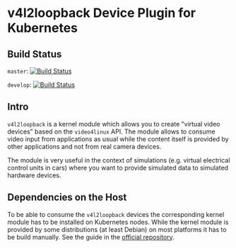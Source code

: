 # v4l2loopback Device Plugin for Kubernetes

## Build Status
`master`:   [![Build Status](https://travis-ci.org/mpreu/k8s-device-plugin-v4l2loopback.svg?branch=master)](https://travis-ci.org/mpreu/k8s-device-plugin-v4l2loopback)

`develop`:  [![Build Status](https://travis-ci.org/mpreu/k8s-device-plugin-v4l2loopback.svg?branch=develop)](https://travis-ci.org/mpreu/k8s-device-plugin-v4l2loopback)

## Intro
`v4l2loopback` is a kernel module which allows you to create "virtual video devices" based on the `video4linux` API. The module allows to consume video input from applications as usual while the content itself is provided by other applications and not from real camera devices.

The module is very useful in the context of simulations (e.g. virtual electrical control units in cars) where you want to provide simulated data to simulated hardware devices.

## Dependencies on the Host
To be able to consume the `v4l2loopback` devices the corresponding kernel module has to be installed on Kubernetes nodes. While the kernel module is provided by some distributions (at least Debian) on most platforms it has to be build manually. See the guide in the [official repository](https://github.com/umlaeute/v4l2loopback).
